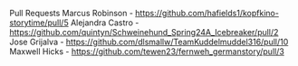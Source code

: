Pull Requests
Marcus Robinson - https://github.com/hafields1/kopfkino-storytime/pull/5
Alejandra Castro - https://github.com/quintyn/Schweinehund_Spring24A_Icebreaker/pull/2
Jose Grijalva - https://github.com/dlsmallw/TeamKuddelmuddel316/pull/10
Maxwell Hicks - https://github.com/tewen23/fernweh_germanstory/pull/3

